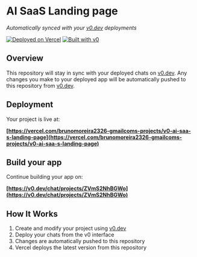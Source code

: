 # AI SaaS Landing page

*Automatically synced with your [v0.dev](https://v0.dev) deployments*

[![Deployed on Vercel](https://img.shields.io/badge/Deployed%20on-Vercel-black?style=for-the-badge&logo=vercel)](https://vercel.com/brunomoreira2326-gmailcoms-projects/v0-ai-saa-s-landing-page)
[![Built with v0](https://img.shields.io/badge/Built%20with-v0.dev-black?style=for-the-badge)](https://v0.dev/chat/projects/ZVmS2NhBGWo)

## Overview

This repository will stay in sync with your deployed chats on [v0.dev](https://v0.dev).
Any changes you make to your deployed app will be automatically pushed to this repository from [v0.dev](https://v0.dev).

## Deployment

Your project is live at:

**[https://vercel.com/brunomoreira2326-gmailcoms-projects/v0-ai-saa-s-landing-page](https://vercel.com/brunomoreira2326-gmailcoms-projects/v0-ai-saa-s-landing-page)**

## Build your app

Continue building your app on:

**[https://v0.dev/chat/projects/ZVmS2NhBGWo](https://v0.dev/chat/projects/ZVmS2NhBGWo)**

## How It Works

1. Create and modify your project using [v0.dev](https://v0.dev)
2. Deploy your chats from the v0 interface
3. Changes are automatically pushed to this repository
4. Vercel deploys the latest version from this repository